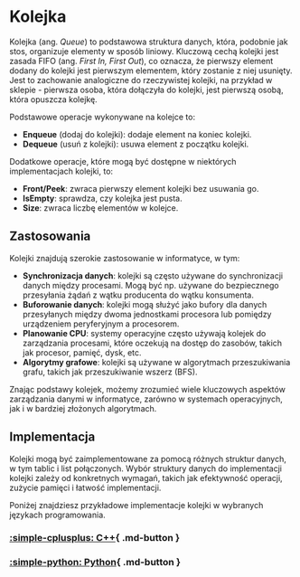 # Kolejka

Kolejka (ang. *Queue*) to podstawowa struktura danych, która, podobnie jak stos, organizuje elementy w sposób liniowy. Kluczową cechą kolejki jest zasada FIFO (ang. *First In, First Out*), co oznacza, że pierwszy element dodany do kolejki jest pierwszym elementem, który zostanie z niej usunięty. Jest to zachowanie analogiczne do rzeczywistej kolejki, na przykład w sklepie - pierwsza osoba, która dołączyła do kolejki, jest pierwszą osobą, która opuszcza kolejkę.

Podstawowe operacje wykonywane na kolejce to:

- **Enqueue** (dodaj do kolejki): dodaje element na koniec kolejki.
- **Dequeue** (usuń z kolejki): usuwa element z początku kolejki.

Dodatkowe operacje, które mogą być dostępne w niektórych implementacjach kolejki, to:

- **Front/Peek**: zwraca pierwszy element kolejki bez usuwania go.
- **IsEmpty**: sprawdza, czy kolejka jest pusta.
- **Size**: zwraca liczbę elementów w kolejce.

## Zastosowania

Kolejki znajdują szerokie zastosowanie w informatyce, w tym:

- **Synchronizacja danych**: kolejki są często używane do synchronizacji danych między procesami. Mogą być np. używane do bezpiecznego przesyłania żądań z wątku producenta do wątku konsumenta.
- **Buforowanie danych**: kolejki mogą służyć jako bufory dla danych przesyłanych między dwoma jednostkami procesora lub pomiędzy urządzeniem peryferyjnym a procesorem.
- **Planowanie CPU**: systemy operacyjne często używają kolejek do zarządzania procesami, które oczekują na dostęp do zasobów, takich jak procesor, pamięć, dysk, etc.
- **Algorytmy grafowe**: kolejki są używane w algorytmach przeszukiwania grafu, takich jak przeszukiwanie wszerz (BFS).

Znając podstawy kolejek, możemy zrozumieć wiele kluczowych aspektów zarządzania danymi w informatyce, zarówno w systemach operacyjnych, jak i w bardziej złożonych algorytmach.

## Implementacja

Kolejki mogą być zaimplementowane za pomocą różnych struktur danych, w tym tablic i list połączonych. Wybór struktury danych do implementacji kolejki zależy od konkretnych wymagań, takich jak efektywność operacji, zużycie pamięci i łatwość implementacji.

Poniżej znajdziesz przykładowe implementacje kolejki w wybranych językach programowania.

### [:simple-cplusplus: C++](../../programming/c++/algorithms/structures/queue.md){ .md-button }

### [:simple-python: Python](../../programming/python/algorithms/structures/queue.md){ .md-button }
